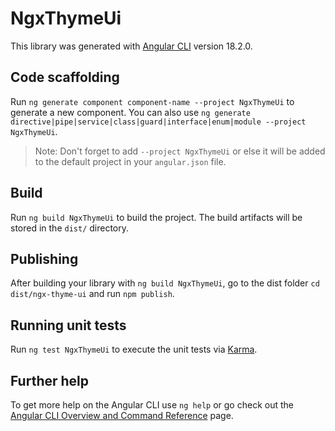 # NgxThymeUi

This library was generated with [Angular CLI](https://github.com/angular/angular-cli) version 18.2.0.

## Code scaffolding

Run `ng generate component component-name --project NgxThymeUi` to generate a new component. You can also use `ng generate directive|pipe|service|class|guard|interface|enum|module --project NgxThymeUi`.
> Note: Don't forget to add `--project NgxThymeUi` or else it will be added to the default project in your `angular.json` file. 

## Build

Run `ng build NgxThymeUi` to build the project. The build artifacts will be stored in the `dist/` directory.

## Publishing

After building your library with `ng build NgxThymeUi`, go to the dist folder `cd dist/ngx-thyme-ui` and run `npm publish`.

## Running unit tests

Run `ng test NgxThymeUi` to execute the unit tests via [Karma](https://karma-runner.github.io).

## Further help

To get more help on the Angular CLI use `ng help` or go check out the [Angular CLI Overview and Command Reference](https://angular.dev/tools/cli) page.
